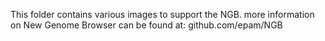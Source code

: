 This folder contains various images to support the NGB.  more information on New Genome Browser can be found at: github.com/epam/NGB
